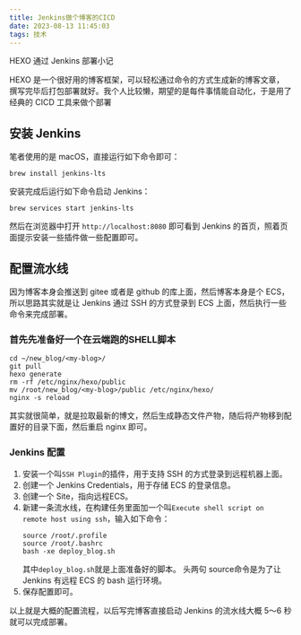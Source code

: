 ```yaml
---
title: Jenkins做个博客的CICD
date: 2023-08-13 11:45:03
tags: 技术
---
```


HEXO 通过 Jenkins 部署小记

<!-- more -->


HEXO 是一个很好用的博客框架，可以轻松通过命令的方式生成新的博客文章，撰写完毕后打包部署就好。我个人比较懒，期望的是每件事情能自动化，于是用了经典的 CICD 工具来做个部署


## 安装 Jenkins

笔者使用的是 macOS，直接运行如下命令即可：

```
brew install jenkins-lts
```

安装完成后运行如下命令启动 Jenkins：

```
brew services start jenkins-lts
```

然后在浏览器中打开 `http://localhost:8080` 即可看到 Jenkins 的首页，照着页面提示安装一些插件做一些配置即可。


## 配置流水线

因为博客本身会推送到 gitee 或者是 github 的库上面，然后博客本身是个 ECS，所以思路其实就是让 Jenkins 通过 SSH 的方式登录到 ECS 上面，然后执行一些命令来完成部署。


### 首先先准备好一个在云端跑的SHELL脚本

```
cd ~/new_blog/<my-blog>/
git pull
hexo generate
rm -rf /etc/nginx/hexo/public
mv /root/new_blog/<my-blog>/public /etc/nginx/hexo/
nginx -s reload
```

其实就很简单，就是拉取最新的博文，然后生成静态文件产物，随后将产物移到配置好的目录下面，然后重启 nginx 即可。


### Jenkins 配置

1. 安装一个叫`SSH Plugin`的插件，用于支持 SSH 的方式登录到远程机器上面。
2. 创建一个 Jenkins Credentials，用于存储 ECS 的登录信息。
3. 创建一个 Site，指向远程ECS。
4. 新建一条流水线，在构建任务里面加一个叫`Execute shell script on remote host using ssh`，输入如下命令：
    ```
   source /root/.profile
   source /root/.bashrc
   bash -xe deploy_blog.sh
   ```
   其中`deploy_blog.sh`就是上面准备好的脚本。 头两句 source命令是为了让 Jenkins 有远程 ECS 的 bash 运行环境。
5. 保存配置即可。


以上就是大概的配置流程，以后写完博客直接启动 Jenkins 的流水线大概 5～6 秒就可以完成部署。

